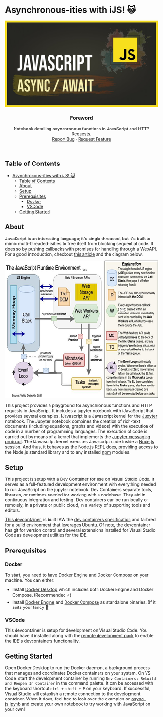 # Asynchronous-ities with iJS! 😺

<p align="center">
  <a href="https://github.com/jgome284/async-js">
    <img src="imgs/async-js-banner.jpg" alt="Logo">
  </a>
</p>
<h3 align="center">Foreword</h3>
<p align="center">
  Notebook detailing asynchronous functions in JavaScript and HTTP Requests.
  <br>
  <a href="https://github.com/jgome284/async-js/issues">Report Bug</a>
  ·
  <a href="https://github.com/jgome284/async-js/issues">Request Feature</a>
</p>
<br>

## Table of Contents

- [Asynchronous-ities with iJS! 😺](#asynchronous-ities-with-ijs-)
  - [Table of Contents](#table-of-contents)
  - [About](#about)
  - [Setup](#setup)
  - [Prerequisites](#prerequisites)
    - [Docker](#docker)
    - [VSCode](#vscode)
  - [Getting Started](#getting-started)

## About

JavaScript is an interesting language; it's single threaded, but it's built to mimic multi-threaded-isities to free itself from blocking sequential code. It does so by pushing callbacks with promises for handling through a WebAPI. For a good introduction, checkout [this article](https://vahid.blog/post/2021-03-21-understanding-the-javascript-runtime-environment-and-dom-nodes/) and the diagram below.

<p align="center">
  <img src="./imgs/js-runtime-env.jpg" alt="JavaScript Engine Diagram" height="450px">
</p>

This project provides a playground for asynchronous functions and HTTP requests in JavaScript. It includes a jupyter notebook with iJavaScript that provides several examples. IJavascript is a Javascript kernel for the [Jupyter notebook](http://jupyter.org/). The Jupyter notebook combines the creation of rich-text documents (including equations, graphs and videos) with the execution of code in a number of programming languages. The execution of code is carried out by means of a kernel that implements the [Jupyter messaging protocol](http://jupyter-client.readthedocs.io/en/latest/messaging.html). The IJavascript kernel executes Javascript code inside a [Node.js](https://nodejs.org/) session. And thus, it behaves as the Node.js REPL does, providing access to the Node.js standard library and to any installed [npm](https://www.npmjs.com/) modules.

## Setup

This project is setup with a Dev Container for use on Visual Studio Code. It serves as a full-featured development environment with everything needed to run JavaScript on the jupyter notebook. Dev Containers separate tools, libraries, or runtimes needed for working with a codebase. They aid in continuous integration and testing. Dev containers can be run locally or remotely, in a private or public cloud, in a variety of supporting tools and editors.

[This devcontainer](./.devcontainer/), is built IAW the [dev containers specification](https://containers.dev/implementors/spec/) and tailored for a build environment that leverages Ubuntu. Of note, the devcontainer has git for version control and several extensions installed for Visual Studio Code as development utilities for the IDE.

## Prerequisites

### Docker

To start, you need to have Docker Engine and Docker Compose on your machine. You can either:

- Install [Docker Desktop](https://www.docker.com/products/docker-desktop/) which includes both Docker Engine and Docker Compose. (Recommended ⭐)
- Install [Docker Engine](https://docs.docker.com/engine/install/binaries/) and [Docker Compose](https://docs.docker.com/compose/install/standalone/) as standalone binaries. (If it suits your fancy 🤵)

### VSCode

This devcontainer is setup for development on Visual Studio Code. You should have it installed along with the [remote development pack](https://marketplace.visualstudio.com/items?itemName=ms-vscode-remote.vscode-remote-extensionpack) to enable the IDE's devcontainers functionality.

## Getting Started

Open Docker Desktop to run the Docker daemon, a background process that manages and coordinates Docker containers on your system. On VS Code, start the development container by running `Dev Containers: Rebuild and Reopen In Container` in the command palette. It can be accessed with the keyboard shortcut `ctrl + shift + P` on your keyboard. If successful, Visual Studio will establish a remote connection to the development container. When it does, feel free to look over the examples on [async-js.ipynb](./async-js.ipynb) and create your own notebook to try working with JavaScript on your own!

